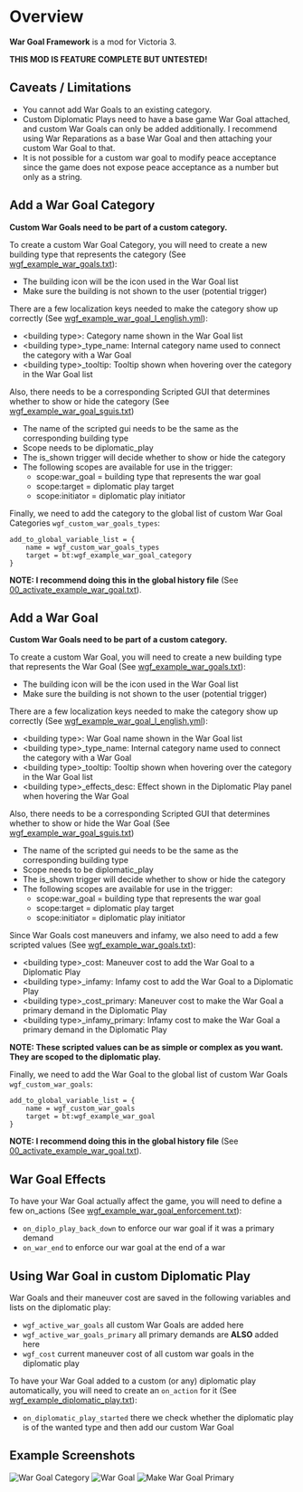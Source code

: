 # Overview
**War Goal Framework** is a mod for Victoria 3.

**THIS MOD IS FEATURE COMPLETE BUT UNTESTED!**

## Caveats / Limitations

 - You cannot add War Goals to an existing category.
 - Custom Diplomatic Plays need to have a base game War Goal attached, and custom War Goals can only be added additionally. I recommend using War Reparations as a base War Goal and then attaching your custom War Goal to that.
 - It is not possible for a custom war goal to modify peace acceptance since the game does not expose peace acceptance as a number but only as a string.

## Add a War Goal Category

**Custom War Goals need to be part of a custom category.**

To create a custom War Goal Category, you will need to create
a new building type that represents the category (See [wgf_example_war_goals.txt](mod/common/buildings/wgf_example_war_goals.txt)):

 - The building icon will be the icon used in the War Goal list
 - Make sure the building is not shown to the user (potential trigger)

There are a few localization keys needed to make the category show up correctly (See [wgf_example_war_goal_l_english.yml](mod/localization/english/wgf_example_war_goal_l_english.yml)):

 - \<building type\>: Category name shown in the War Goal list
 - \<building type\>_type_name: Internal category name used to connect the category with a War Goal
 - \<building type\>_tooltip: Tooltip shown when hovering over the category in the War Goal list

Also, there needs to be a corresponding Scripted GUI that determines whether to show or hide the category (See [wgf_example_war_goal_sguis.txt](mod/common/scripted_guis/wgf_example_war_goal_sguis.txt))

 - The name of the scripted gui needs to be the same as the corresponding building type
 - Scope needs to be diplomatic_play
 - The is_shown trigger will decide whether to show or hide the category
 - The following scopes are available for use in the trigger:
   - scope:war_goal = building type that represents the war goal
   - scope:target = diplomatic play target
   - scope:initiator = diplomatic play initiator

Finally, we need to add the category to the global list of custom War Goal Categories `wgf_custom_war_goals_types`:
```
add_to_global_variable_list = {
    name = wgf_custom_war_goals_types
    target = bt:wgf_example_war_goal_category
}
```
**NOTE: I recommend doing this in the global history file** (See [00_activate_example_war_goal.txt](mod/common/history/global/00_activate_example_war_goal.txt)).

## Add a War Goal

**Custom War Goals need to be part of a custom category.**

To create a custom War Goal, you will need to create
a new building type that represents the War Goal (See [wgf_example_war_goals.txt](mod/common/buildings/wgf_example_war_goals.txt)):

- The building icon will be the icon used in the War Goal list
- Make sure the building is not shown to the user (potential trigger)

There are a few localization keys needed to make the category show up correctly (See [wgf_example_war_goal_l_english.yml](mod/localization/english/wgf_example_war_goal_l_english.yml)):

- \<building type\>: War Goal name shown in the War Goal list
- \<building type\>_type_name: Internal category name used to connect the category with a War Goal
- \<building type\>_tooltip: Tooltip shown when hovering over the category in the War Goal list
- \<building type\>_effects_desc: Effect shown in the Diplomatic Play panel when hovering the War Goal

Also, there needs to be a corresponding Scripted GUI that determines whether to show or hide the War Goal (See [wgf_example_war_goal_sguis.txt](mod/common/scripted_guis/wgf_example_war_goal_sguis.txt))

- The name of the scripted gui needs to be the same as the corresponding building type
- Scope needs to be diplomatic_play
- The is_shown trigger will decide whether to show or hide the category
- The following scopes are available for use in the trigger:
    - scope:war_goal = building type that represents the war goal
    - scope:target = diplomatic play target
    - scope:initiator = diplomatic play initiator

Since War Goals cost maneuvers and infamy, we also need to add a few scripted values (See [wgf_example_war_goals.txt](mod/common/script_values/wgf_example_war_goals.txt)):

- \<building type\>_cost: Maneuver cost to add the War Goal to a Diplomatic Play
- \<building type\>_infamy: Infamy cost to add the War Goal to a Diplomatic Play
- \<building type\>_cost_primary: Maneuver cost to make the War Goal a primary demand in the Diplomatic Play 
- \<building type\>_infamy_primary: Infamy cost to make the War Goal a primary demand in the Diplomatic Play

**NOTE: These scripted values can be as simple or complex as you want. They are scoped to the diplomatic play.**

Finally, we need to add the War Goal to the global list of custom War Goals `wgf_custom_war_goals`:
```
add_to_global_variable_list = {
    name = wgf_custom_war_goals
    target = bt:wgf_example_war_goal
}
```
**NOTE: I recommend doing this in the global history file** (See [00_activate_example_war_goal.txt](mod/common/history/global/00_activate_example_war_goal.txt)).

## War Goal Effects

To have your War Goal actually affect the game, you will need to define a few on_actions (See [wgf_example_war_goal_enforcement.txt](mod/common/on_actions/wgf_example_war_goal_enforcement.txt)):

 - `on_diplo_play_back_down` to enforce our war goal if it was a primary demand
 - `on_war_end` to enforce our war goal at the end of a war

## Using War Goal in custom Diplomatic Play

War Goals and their maneuver cost are saved in the following variables and lists on the diplomatic play:

 - `wgf_active_war_goals` all custom War Goals are added here
 - `wgf_active_war_goals_primary` all primary demands are **ALSO** added here
 - `wgf_cost` current maneuver cost of all custom war goals in the diplomatic play

To have your War Goal added to a custom (or any) diplomatic play automatically,
you will need to create an `on_action` for it
(See [wgf_example_diplomatic_play.txt](mod/common/on_actions/wgf_example_diplomatic_play.txt)):

- `on_diplomatic_play_started` there we check whether the diplomatic play is of the wanted type and then add our custom War Goal

## Example Screenshots
![War Goal Category](assets/screenshots/category.png)
![War Goal](assets/screenshots/war_goal.png)
![Make War Goal Primary](assets/screenshots/primary.png)